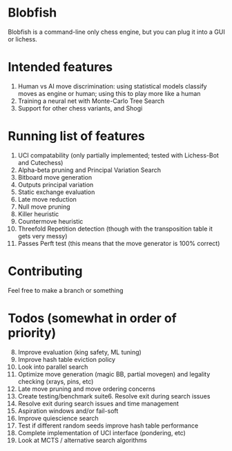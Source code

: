 # Blobfish

Blobfish is a command-line only chess engine, but you can plug it into a GUI or lichess.

# Intended features

1. Human vs AI move discrimination: using statistical models classify moves as engine or human; using this to play more like a human
2. Training a neural net with Monte-Carlo Tree Search
3. Support for other chess variants, and Shogi

# Running list of features
1. UCI compatability (only partially implemented; tested with Lichess-Bot and Cutechess)
4. Alpha-beta pruning and Principal Variation Search
2. Bitboard move generation
3. Outputs principal variation
6. Static exchange evaluation
4. Late move reduction
5. Null move pruning
6. Killer heuristic
7. Countermove heuristic
7. Threefold Repetition detection (though with the transposition table it gets very messy)
3. Passes Perft test (this means that the move generator is 100% correct)

# Contributing

Feel free to make a branch or something

# Todos (somewhat in order of priority)
8. Improve evaluation (king safety, ML tuning)
1. Improve hash table eviction policy
1. Look into parallel search
1. Optimize move generation (magic BB, partial movegen) and legality checking (xrays, pins, etc) 
7. Late move pruning and move ordering concerns
3. Create testing/benchmark suite6. Resolve exit during search issues
6. Resolve exit during search issues and time management
7. Aspiration windows and/or fail-soft
4. Improve quiescience search
9. Test if different random seeds improve hash table performance
6. Complete implementation of UCI interface (pondering, etc)
9. Look at MCTS / alternative search algorithms
